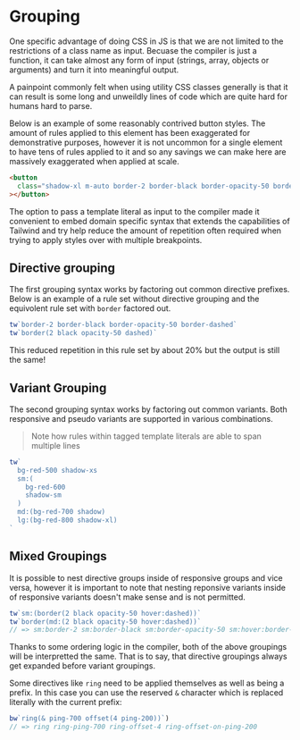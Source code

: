 # Grouping

One specific advantage of doing CSS in JS is that we are not limited to the restrictions of a class name as input. Becuase the compiler is just a function, it can take almost any form of input (strings, array, objects or arguments) and turn it into meaningful output.

A painpoint commonly felt when using utility CSS classes generally is that it can result is some long and unweildly lines of code which are quite hard for humans hard to parse.

Below is an example of some reasonably contrived button styles. The amount of rules applied to this element has been exaggerated for demonstrative purposes, however it is not uncommon for a single element to have tens of rules applied to it and so any savings we can make here are massively exaggerated when applied at scale.

```html
<button
  class="shadow-xl m-auto border-2 border-black border-opacity-50 border-dashed px-4 md:px-6 py-3 md:py-4 space-x-2 md:space-x-4 transform transition-all delay-300 duration-500 hover:scale-110 hover:rotate-5 animate-pulse absolute top-0 left-0 rounded-full"
></button>
```

The option to pass a template literal as input to the compiler made it convenient to embed domain specific syntax that extends the capabilities of Tailwind and try help reduce the amount of repetition often required when trying to apply styles over with multiple breakpoints.

## Directive grouping

The first grouping syntax works by factoring out common directive prefixes. Below is an example of a rule set without directive grouping and the equivolent rule set with `border` factored out.

```js
tw`border-2 border-black border-opacity-50 border-dashed`
tw`border(2 black opacity-50 dashed)`
```

This reduced repetition in this rule set by about 20% but the output is still the same!

## Variant Grouping

The second grouping syntax works by factoring out common variants. Both responsive and pseudo variants are supported in various combinations.

> Note how rules within tagged template literals are able to span multiple lines

```js
tw`
  bg-red-500 shadow-xs
  sm:(
    bg-red-600
    shadow-sm
  )
  md:(bg-red-700 shadow)
  lg:(bg-red-800 shadow-xl)
`
```

## Mixed Groupings

It is possible to nest directive groups inside of responsive groups and vice versa, however it is important to note that nesting reponsive variants inside of responsive variants doesn't make sense and is not permitted.

```js
tw`sm:(border(2 black opacity-50 hover:dashed))`
tw`border(md:(2 black opacity-50 hover:dashed))`
// => sm:border-2 sm:border-black sm:border-opacity-50 sm:hover:border-dashed
```

Thanks to some ordering logic in the compiler, both of the above groupings will be interpretted the same. That is to say, that directive groupings always get expanded before variant groupings.

Some directives like `ring` need to be applied themselves as well as being a prefix. In this case you can use the reserved `&` character which is replaced literally with the current prefix:

```js
bw`ring(& ping-700 offset(4 ping-200))`)
// => ring ring-ping-700 ring-offset-4 ring-offset-on-ping-200
```
